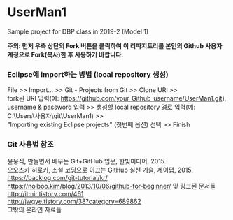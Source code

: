 # UserMan1
Sample project for DBP class in 2019-2 (Model 1)
 
__주의: 먼저 우측 상단의 Fork 버튼을 클릭하여 이 리파지토리를 본인의 Github 사용자 계정으로 Fork(복사)한 후 사용하기 바랍니다.__
 
### Eclipse에 import하는 방법 (local repository 생성)
 
File >> Import... >> Git - Projects from Git >> Clone URI >>  
fork된  URI 입력(예: https://github.com/your_Github_username/UserMan1.git), username & password 입력 >>
생성할 local repository 경로 입력(예: C:\Users\사용자\git\UserMan1) >>  
"Importing existing Eclipse projects" (첫번째 옵션) 선택 >> Finish  
 
### Git 사용법 참조

윤웅식, 만들면서 배우는 Git+GitHub 입문, 한빛미디어, 2015.  
오오츠카 히로키, 소셜 코딩으로 이끄는 GitHub 실천 기술, 제이펍, 2015.  
https://backlog.com/git-tutorial/kr/  
https://nolboo.kim/blog/2013/10/06/github-for-beginner/ 및 링크된 문서들  
http://itmir.tistory.com/461  
http://jwgye.tistory.com/38?category=689862  
그밖의 온라인 자료들  
